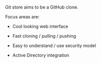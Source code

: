 Git store aims to be a GitHub clone.

Focus areas are:

* Cool looking web interface

* Fast cloning / pulling / pushing

* Easy to understand / use security model

* Active Directory integration
